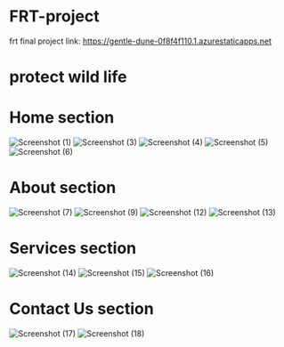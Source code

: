 # FRT-project 
frt final project 
link: https://gentle-dune-0f8f4f110.1.azurestaticapps.net
# protect wild life 
# Home section
![Screenshot (1)](https://user-images.githubusercontent.com/108165320/175810441-6b05876b-6d57-4c2a-a8de-5c8b827aaf50.png)
![Screenshot (3)](https://user-images.githubusercontent.com/108165320/175810485-2b01f4df-2370-4aea-81cc-0731cc868781.png)
![Screenshot (4)](https://user-images.githubusercontent.com/108165320/175810494-bc8be212-6bce-426c-b0d2-c4e43a6f2e86.png)
![Screenshot (5)](https://user-images.githubusercontent.com/108165320/175810505-44061564-7322-4872-817a-64e8ab6639d2.png)
![Screenshot (6)](https://user-images.githubusercontent.com/108165320/175810522-8b165b22-58b9-4390-bb44-5fd62c5fbb0c.png) 
# About section
![Screenshot (7)](https://user-images.githubusercontent.com/108165320/175810581-3eb46270-df9f-43d1-81a6-1a0804962bf7.png)
![Screenshot (9)](https://user-images.githubusercontent.com/108165320/175810630-a992ac48-39b9-4501-abc8-4792b00731d4.png)
![Screenshot (12)](https://user-images.githubusercontent.com/108165320/175810651-5df1617c-de26-48de-8d70-991ee71a1cb5.png)
![Screenshot (13)](https://user-images.githubusercontent.com/108165320/175810658-0ab013df-b855-4b71-9522-e64c82ff51f0.png)
#  Services section 

![Screenshot (14)](https://user-images.githubusercontent.com/108165320/175810877-cb43c68a-3da9-49d3-9890-1ee694174248.png)
![Screenshot (15)](https://user-images.githubusercontent.com/108165320/175810881-a8ec030d-c880-4c42-a14e-e9137467f379.png)
![Screenshot (16)](https://user-images.githubusercontent.com/108165320/175810884-2ee7ec65-240c-42cb-9bf8-ee25beef066d.png)
#  Contact Us section 
![Screenshot (17)](https://user-images.githubusercontent.com/108165320/175810972-7448b791-10b9-4f7a-8046-b86f1f599748.png)
![Screenshot (18)](https://user-images.githubusercontent.com/108165320/175810977-f337e8e2-2138-4bb3-86a8-9ceb9807ccdc.png)
